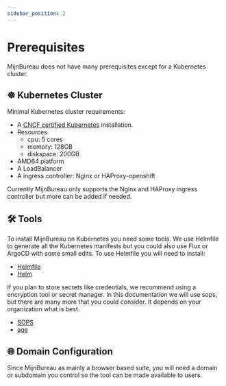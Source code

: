 ```yaml
---
sidebar_position: 2
---
```


# Prerequisites

MijnBureau does not have many prerequisites except for a Kubernetes cluster.

## ☸️ Kubernetes Cluster

Minimal Kubernetes cluster requirements:

- A [CNCF certified Kubernetes](https://www.cncf.io/training/certification/software-conformance/) installation.
- Resources
  - cpu: 5 cores
  - memory: 128GB
  - diskspace: 200GB
- AMD64 platform
- A LoadBalancer
- A ingress controller: Nginx or HAProxy-openshift

Currently MijnBureau only supports the Nginx and HAProxy ingress controller but more can be added if needed.

## 🛠️ Tools

To install MijnBureau on Kubernetes you need some tools. We use Helmfile to generate all the Kubernetes manifests but you could also use Flux or ArgoCD with some small edits. To use Helmfile you will need to install:

- [Helmfile](https://helmfile.readthedocs.io/en/latest/#installation)
- [Helm](https://helm.sh/docs/intro/install/)

If you plan to store secrets like credentials, we recommend using a encryption tool or secret manager. In this documentation we will use sops, but there are many more that you could consider. It depends on your organization what is best.

- [SOPS](https://getsops.io/)
- [age](https://github.com/FiloSottile/age)

## 🌐 Domain Configuration

Since MijnBureau as mainly a browser based suite, you will need a domain or subdomain you control so the tool can be made available to users.
